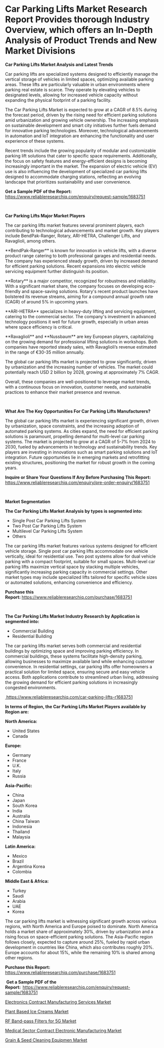 <p><h1>Car Parking Lifts Market Research Report Provides thorough Industry Overview, which offers an In-Depth Analysis of Product Trends and New Market Divisions</h1></p><p><strong>Car Parking Lifts Market Analysis and Latest Trends</strong></p>
<p><p>Car parking lifts are specialized systems designed to efficiently manage the vertical storage of vehicles in limited spaces, optimizing available parking areas. These lifts are particularly valuable in urban environments where parking real estate is scarce. They operate by elevating vehicles to designated levels, allowing for increased vehicle capacity without expanding the physical footprint of a parking facility.</p><p>The Car Parking Lifts Market is expected to grow at a CAGR of 8.5% during the forecast period, driven by the rising need for efficient parking solutions amid urbanization and growing vehicle ownership. The increasing emphasis on sustainable development and smart city initiatives further fuels demand for innovative parking technologies. Moreover, technological advancements in automation and IoT integration are enhancing the functionality and user experience of these systems.</p><p>Recent trends include the growing popularity of modular and customizable parking lift solutions that cater to specific space requirements. Additionally, the focus on safety features and energy-efficient designs is becoming increasingly important in the market. The expansion of electric vehicle (EV) use is also influencing the development of specialized car parking lifts designed to accommodate charging stations, reflecting an evolving landscape that prioritizes sustainability and user convenience.</p></p>
<p><strong>Get a Sample PDF of the Report:&nbsp;</strong> <a href="https://www.reliableresearchiq.com/enquiry/request-sample/1683751?utm_campaign=1842&utm_medium=2&utm_source=Github&utm_content=ia&utm_term=26032025&utm_id=car-parking-lifts">https://www.reliableresearchiq.com/enquiry/request-sample/1683751</a></p>
<p>&nbsp;</p>
<p><strong>Car Parking Lifts Major Market Players</strong></p>
<p><p>The car parking lifts market features several prominent players, each contributing to technological advancements and market growth. Key players include BendPak-Ranger, Rotary, ARI-HETRA, Challenger Lifts, and Ravaglioli, among others.</p><p>**BendPak-Ranger** is known for innovation in vehicle lifts, with a diverse product range catering to both professional garages and residential needs. The company has experienced steady growth, driven by increased demand for efficient parking solutions. Recent expansions into electric vehicle servicing equipment further distinguish its position.</p><p>**Rotary** is a major competitor, recognized for robustness and reliability. With a significant market share, the company focuses on developing eco-friendly and space-saving solutions. Rotary's recent product launches have bolstered its revenue streams, aiming for a compound annual growth rate (CAGR) of around 5% in upcoming years.</p><p>**ARI-HETRA** specializes in heavy-duty lifting and servicing equipment, catering to the commercial sector. The company's investment in advanced technology positions it well for future growth, especially in urban areas where space efficiency is critical.</p><p>**Ravaglioli** and **Nussbaum** are key European players, capitalizing on the growing demand for professional lifting solutions in workshops. Both companies have reported steady sales, with Ravaglioli’s revenue estimated in the range of €30-35 million annually.</p><p>The global car parking lifts market is projected to grow significantly, driven by urbanization and the increasing number of vehicles. The market could potentially reach USD 2 billion by 2028, growing at approximately 7% CAGR.</p><p>Overall, these companies are well-positioned to leverage market trends, with a continuous focus on innovation, customer needs, and sustainable practices to enhance their market presence and revenue.</p></p>
<p>&nbsp;</p>
<p><strong>What Are The Key Opportunities For Car Parking Lifts Manufacturers?</strong></p>
<p><p>The global car parking lifts market is experiencing significant growth, driven by urbanization, space constraints, and the increasing adoption of automated parking systems. As cities expand, the need for efficient parking solutions is paramount, propelling demand for multi-level car parking systems. The market is projected to grow at a CAGR of 5-7% from 2024 to 2030, fueled by advancements in technology and sustainability trends. Key players are investing in innovations such as smart parking solutions and IoT integration. Future opportunities lie in emerging markets and retrofitting existing structures, positioning the market for robust growth in the coming years.</p></p>
<p><strong>Inquire or Share Your Questions If Any Before Purchasing This Report:</strong> <a href="https://www.reliableresearchiq.com/enquiry/pre-order-enquiry/1683751?utm_campaign=1842&utm_medium=2&utm_source=Github&utm_content=ia&utm_term=26032025&utm_id=car-parking-lifts">https://www.reliableresearchiq.com/enquiry/pre-order-enquiry/1683751</a></p>
<p>&nbsp;</p>
<p><strong>Market Segmentation</strong></p>
<p><strong>The Car Parking Lifts Market Analysis by types is segmented into:</strong></p>
<p><ul><li>Single Post Car Parking Lifts System</li><li>Two Post Car Parking Lifts System</li><li>Multilevel Car Parking Lifts System</li><li>Others</li></ul></p>
<p><p>The car parking lifts market features various systems designed for efficient vehicle storage. Single post car parking lifts accommodate one vehicle vertically, ideal for residential use. Two post systems allow for dual vehicle parking with a compact footprint, suitable for small spaces. Multi-level car parking lifts maximize vertical space by stacking multiple vehicles, significantly increasing parking capacity in commercial settings. Other market types may include specialized lifts tailored for specific vehicle sizes or automated solutions, enhancing convenience and efficiency.</p></p>
<p><strong>Purchase this Report:&nbsp;</strong><a href="https://www.reliableresearchiq.com/purchase/1683751?utm_campaign=1842&utm_medium=2&utm_source=Github&utm_content=ia&utm_term=26032025&utm_id=car-parking-lifts">https://www.reliableresearchiq.com/purchase/1683751</a></p>
<p>&nbsp;</p>
<p><strong>The Car Parking Lifts Market Industry Research by Application is segmented into:</strong></p>
<p><ul><li>Commercial Building</li><li>Residential Building</li></ul></p>
<p><p>The car parking lifts market serves both commercial and residential buildings by optimizing space and improving parking efficiency. In commercial buildings, these systems facilitate high-density parking, allowing businesses to maximize available land while enhancing customer convenience. In residential settings, car parking lifts offer homeowners a practical solution for limited space, ensuring secure and easy vehicle access. Both applications contribute to streamlined urban living, addressing the growing demand for efficient parking solutions in increasingly congested environments.</p></p>
<p><a href="https://www.reliableresearchiq.com/car-parking-lifts-r1683751?utm_campaign=1842&utm_medium=2&utm_source=Github&utm_content=ia&utm_term=26032025&utm_id=car-parking-lifts">&nbsp;https://www.reliableresearchiq.com/car-parking-lifts-r1683751</a></p>
<p><strong>In terms of Region, the Car Parking Lifts Market Players available by Region are:</strong></p>
<p>
    <p> <strong> North America: </strong>
        <ul>
            <li>United States</li>
            <li>Canada</li>
        </ul>
        </p> 
    <p> <strong> Europe: </strong>
        <ul>
            <li>Germany</li>
            <li>France</li>
            <li>U.K.</li>
            <li>Italy</li>
            <li>Russia</li>
        </ul>
        </p> 
    <p> <strong> Asia-Pacific: </strong>
        <ul>
            <li>China</li>
            <li>Japan</li>
            <li>South Korea</li>
            <li>India</li>
            <li>Australia</li>
            <li>China Taiwan</li>
            <li>Indonesia</li>
            <li>Thailand</li>
            <li>Malaysia</li>
        </ul>
        </p> 
    <p> <strong> Latin America: </strong>
        <ul>
            <li>Mexico</li>
            <li>Brazil</li>
            <li>Argentina Korea</li>
            <li>Colombia</li>
        </ul>
        </p> 
    <p> <strong> Middle East & Africa: </strong>
        <ul>
            <li>Turkey</li>
            <li>Saudi</li>
            <li>Arabia</li>
            <li>UAE</li>
            <li>Korea</li>
        </ul>
    </p>
    </p>
<p><p>The car parking lifts market is witnessing significant growth across various regions, with North America and Europe poised to dominate. North America holds a market share of approximately 30%, driven by urbanization and a rising focus on space-efficient parking solutions. The Asia-Pacific region follows closely, expected to capture around 25%, fueled by rapid urban development in countries like China, which also contributes roughly 20%. Europe accounts for about 15%, while the remaining 10% is shared among other regions.</p></p>
<p><strong>Purchase this Report: </strong><a href="https://www.reliableresearchiq.com/purchase/1683751?utm_campaign=1842&utm_medium=2&utm_source=Github&utm_content=ia&utm_term=26032025&utm_id=car-parking-lifts">https://www.reliableresearchiq.com/purchase/1683751</a></p>
<p>&nbsp;<strong>Get a Sample PDF of the Report:&nbsp;&nbsp;</strong><a href="https://www.reliableresearchiq.com/enquiry/request-sample/1683751?utm_campaign=1842&utm_medium=2&utm_source=Github&utm_content=ia&utm_term=26032025&utm_id=car-parking-lifts">https://www.reliableresearchiq.com/enquiry/request-sample/1683751</a></p>
<p><strong></strong></p>
<p><p><a href="https://github.com/mronmizoe/Market-Research-Report-List-1/blob/main/electronics-contract-manufacturing-services-market.md?utm_campaign=1842&utm_medium=2&utm_source=Github&utm_content=ia&utm_term=26032025&utm_id=car-parking-lifts">Electronics Contract Manufacturing Services Market</a></p><p><a href="https://github.com/heinslakey2x/Market-Research-Report-List-1/blob/main/plant-based-ice-creams-market.md?utm_campaign=1842&utm_medium=2&utm_source=Github&utm_content=ia&utm_term=26032025&utm_id=car-parking-lifts">Plant Based Ice Creams Market</a></p><p><a href="https://github.com/hayasiorover/Market-Research-Report-List-1/blob/main/rf-band-pass-filters-for-5g-market.md?utm_campaign=1842&utm_medium=2&utm_source=Github&utm_content=ia&utm_term=26032025&utm_id=car-parking-lifts">RF Band-pass Filters for 5G Market</a></p><p><a href="https://github.com/gitfwelday/Market-Research-Report-List-1/blob/main/medical-sector-contract-electronic-manufacturing-market.md?utm_campaign=1842&utm_medium=2&utm_source=Github&utm_content=ia&utm_term=26032025&utm_id=car-parking-lifts">Medical Sector Contract Electronic Manufacturing Market</a></p><p><a href="https://github.com/makzzochil/Market-Research-Report-List-1/blob/main/grain-seed-cleaning-equipmen-market.md?utm_campaign=1842&utm_medium=2&utm_source=Github&utm_content=ia&utm_term=26032025&utm_id=car-parking-lifts">Grain & Seed Cleaning Equipmen Market</a></p></p>